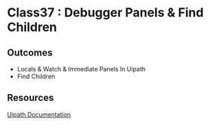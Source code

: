 # Class37 : Debugger Panels & Find Children

## Outcomes

- Locals & Watch & Immediate Panels In Uipath
- Find Children

## Resources

[Uipath Documentation](https://docs.uipath.com/)
